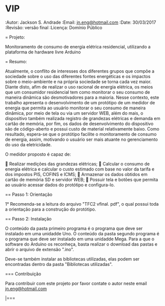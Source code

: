 # VIP
:Autor: Jackson S. Andrade
:Email: jn.eng@hotmail.com
:Date: 30/03/2017
:Revisão: versão final 
:Licença: Domínio Público 

= Projeto: 

Monitoramento de consumo de energia elétrica residencial, utilizando a
plataforma de hardware livre Arduino

= Resumo:

Atualmente, o conflito de interesses dos diferentes grupos que compõe a sociedade sobre o uso
das diferentes fontes energéticas e os impactos sobre o meio-ambiente e na própria sociedade
se torna cada vez maior. Diante disto, afim de realizar o uso racional de energia elétrica, os
meios que um consumidor residencial tem como monitorar o seu consumo de maneira dinâmica
são desmotivadores para a maioria. Nesse contexto, este trabalho apresenta o desenvolvimento
de um protótipo de um medidor de energia que permita ao usuário monitorar o seu consumo de
maneira dinâmica, por meio de tela ou via um servidor WEB, além do mais, o dispositivo
também realizada registro de grandezas elétricas e demanda em cartão de memória, por fim, os
dados de desenvolvimento do dispositivo são de código-aberto e possui custo de material
relativamente baixo. Como resultado, espera-se que o protótipo facilite o monitoramento de
consumo de energia, assim, motivando o usuário ser mais atuante no gerenciamento do uso da
eletricidade.

O medidor proposto é capaz de:

 Realizar medições das grandezas elétricas;
 Calcular o consumo de energia elétrica e calcular o custo estimado com base no
valor da tarifa e dos impostos PIS, COFINS e ICMS;
 Armazenar os dados obtidos em cartão de memória SD e servidor
WEB;
 Possuir tela e botões que permita ao usuário acessar dados do protótipo e
configura-lo.


== Passo 1: Orientação

  1° Recomenda-se a leitura do arquivo "TFC2 vfinal. pdf", o qual possui toda a orientação
   para a construção do protótipo.

== Passo 2: Instalação

   O conteúdo da pasta primeiro programa é o programa que deve ser instalado em uma unidadde Uno.
   O conteúdo da pasta segundo programa é o programa que deve ser instalado em uma unidadde Mega.
   Para a que o software do Arduino os reconheça, basta realizar o download das pastas e abrir o
   arquivo  de extensão ".ino".
   
   Deve-se também instalar as bibliotecas utilizadas, elas podem ser encontradas dentro da pasta
   "Bibliotecas utilizadas".

=== Contribuição

Para contribuir com este projeto por favor contate o autor neste email jn.eng@hotmail.com

|===
